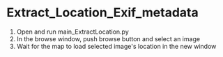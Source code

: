 # Extract_Location_Exif_metadata

1. Open and run main_ExtractLocation.py
2. In the browse window, push browse button and select an image
3. Wait for the map to load selected image's location in the new window
